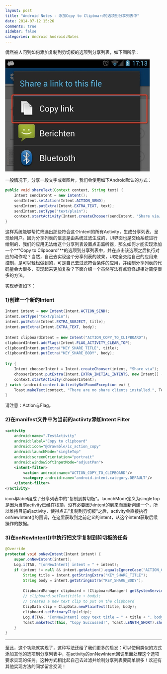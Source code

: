 ```yaml
---
layout: post
title: "Android Notes - 添加Copy to Clipboard的选项到分享列表中"
date: 2014-07-12 15:26
comments: true
sidebar: false
categories: Android Android:Notes
---
```


偶然被人问到如何添加复制到剪切板的选项到分享列表，如下图所示：

![copy_link_option_at_share_list](/images/copy_link_option_at_share_list.png)

一般情况下，分享一段文字或者图片，我们会使用如下Android默认的方式：

```java
public void shareText(Context context, String text) {
    Intent sendIntent = new Intent();
    sendIntent.setAction(Intent.ACTION_SEND);
    sendIntent.putExtra(Intent.EXTRA_TEXT, text);
    sendIntent.setType("text/plain");
    context.startActivity(Intent.createChooser(sendIntent, "Share via..."));
}
```

这样系统能够帮忙筛选出那些符合这个Intent的所有Activity，生成分享列表，呈现给用户。因为分享列表的信息是由系统过滤生成的，UI界面也是交给系统进行绘制的，我们的应用无法给这个分享列表设置点击监听器，那么如何才能实现添加一个**"Copy to Clipboard"**的选项到分享列表中，并在点击该选项之后执行对应的动作呢？当然，自己去实现这个分享列表的效果，UI完全交给自己的应用来控制，是可以轻松做到的，可是自己去过滤符合条件的应用，并绘制分享列表的代码量会大很多，实现起来更加复杂？下面介绍一个虽然写法有点奇怪却相对简便很多的方法。

<!-- More -->

实现步骤如下：

### 1)创建一个新的Intent

```java
Intent intent = new Intent(Intent.ACTION_SEND);
intent.setType("text/plain");
intent.putExtra(Intent.EXTRA_SUBJECT, title);
intent.putExtra(Intent.EXTRA_TEXT, body);

Intent clipboardIntent = new Intent("ACTION_COPY_TO_CLIPBOARD");
clipboardIntent.addFlags(Intent.FLAG_ACTIVITY_CLEAR_TOP);
clipboardIntent.putExtra("KEY_SHARE_TITLE", title);
clipboardIntent.putExtra("KEY_SHARE_BODY", body);

try {
    Intent chooserIntent = Intent.createChooser(intent, "Share via");
    chooserIntent.putExtra(Intent.EXTRA_INITIAL_INTENTS, new Intent[] {clipboardIntent});
    context.startActivity(chooserIntent);
} catch (android.content.ActivityNotFoundException ex) {
    Toast.makeText(context, "There are no share clients installed.", Toast.LENGTH_SHORT).show();
}
```

请注意：Action与Flag。   

### 2)在manifest文件中为当前的actiivty添加Intent Filter

```xml
<activity
    android:name=".TestActivity"
    android:label="Copy to clipboard"
    android:icon="@drawable/ic_action_copy"
    android:launchMode="singleTop"
    android:screenOrientation="portrait"
    android:windowSoftInputMode="adjustPan">
    <intent-filter>
        <action android:name="ACTION_COPY_TO_CLIPBOARD"/>
        <category android:name="android.intent.category.DEFAULT"/>
    </intent-filter>
</activity>
```

icon与label组成了分享列表中的"复制到剪切板"。launchMode定义为singleTop是因为当前activity已经在栈顶，没有必要因为intent的到来而重新创建一个，所以维持目前的activity，使得点击”复制到剪切板“之后，activity会直接执行onNewIntent()的回调，在这里获取到之前定义的intent，从这个intent获取后续操作的数据。

### 3)在onNewIntent()中执行把文字复制到剪切板的任务

```java
@Override
protected void onNewIntent(Intent intent) {
    super.onNewIntent(intent);
    Log.i(TAG, "[onNewIntent] intent = " + intent);
    if (intent != null && intent.getAction().equalsIgnoreCase("ACTION_COPY_TO_CLIPBOARD")) {
        String title = intent.getStringExtra("KEY_SHARE_TITLE");
        String body = intent.getStringExtra("KEY_SHARE_BODY");

        ClipboardManager clipboard = (ClipboardManager) getSystemService(Context.CLIPBOARD_SERVICE);
        // clipboard.setText(title + body);
        // Creates a new text clip to put on the clipboard
        ClipData clip = ClipData.newPlainText(title, body);
        clipboard.setPrimaryClip(clip);
        Log.d(TAG, "[onNewIntent] copy text title = " + title + ", body = " + body);
        Toast.makeText(this, "Copy Succussed!", Toast.LENGTH_SHORT).show();
    }
}
```

***
至此，这个功能就实现了，这种写法还给了我们更多的启发：可以使用类似的方式添加其他的选项到分享列表中，在activity的onNewIntent回调里面处理这个选项要求实现的任务。这种方式相比起自己去过滤并绘制分享列表要简单很多！欢迎有其他实现方法的同学留言交流！


